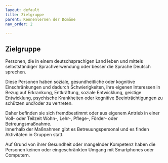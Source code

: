 ```yaml
---
layout: default
title: Zielgruppe
parent: Kennenlernen der Domäne
nav_order: 2

---
```


## Zielgruppe
Personen, die in einem deutschsprachigen Land leben und mittels selbstständiger Sprachverwendung oder besser die Sprache Deutsch sprechen. <br/>
 
Diese Personen haben soziale, gesundheitliche oder kognitive Einschränkungen und dadurch Schwierigkeiten, ihre eigenen Interessen in Bezug auf Erkrankung, Entkräftung, soziale Entwicklung, geistige Entwicklung, psychische Krankheiten oder kognitive Beeinträchtigungen zu schützen und/oder zu vertreten. <br/> 

Daher befinden sie sich fremdbestimmt oder aus eigenem Antrieb in einer Voll- oder Teilzeit Wohn-, Lehr-, Pflege-, Förder- oder Betreungsmaßnahme. <br/> Innerhalb der Maßnahmen gibt es Betreuungspersonal und es finden Aktivitäten in Gruppen statt. <br/> 

Auf Grund von ihrer Gesundheit oder mangelnder Kompetenz haben die Personen keinen oder eingeschränkten Umgang mit Smartphones oder Computern. 
